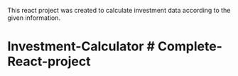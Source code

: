 This react project was created to calculate investment data according to the given information.

# Investment-Calculator # Complete-React-project
